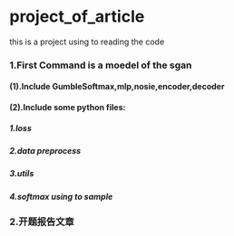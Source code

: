 # project_of_article
this is a project using to reading the code
### 1.First Command is a moedel of the sgan
#### (1).Include GumbleSoftmax,mlp,nosie,encoder,decoder 
#### (2).Include some python files:
##### 1.loss
##### 2.data preprocess
##### 3.utils
##### 4.softmax using to sample

### 2.开题报告文章
